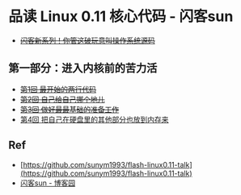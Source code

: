 # 品读 Linux 0.11 核心代码 - 闪客sun

* ~~[闪客新系列！你管这破玩意叫操作系统源码](https://mp.weixin.qq.com/s/tvbkGLfhDq03xxM-FZ4zuA)~~

## 第一部分：进入内核前的苦力活

* ~~[第1回 最开始的两行代码](https://mp.weixin.qq.com/s/LIsqRX51W7d_yw-HN-s2DA)~~
* ~~[第2回 自己给自己挪个地儿](https://mp.weixin.qq.com/s/U-txDYt0YqLh5EeFOcB4NQ)~~
* ~~[第3回 做好最最基础的准备工作](https://mp.weixin.qq.com/s/90QBJ-lP_-du2qQJxNF-Fw)~~
* [第4回 把自己在硬盘里的其他部分也放到内存来](https://mp.weixin.qq.com/s/hStc-y-sabP-KwJUDUesTw)

## Ref

* [https://github.com/sunym1993/flash-linux0.11-talk](https://github.com/sunym1993/flash-linux0.11-talk)
* [闪客sun - 博客园](https://www.cnblogs.com/flashsun/)